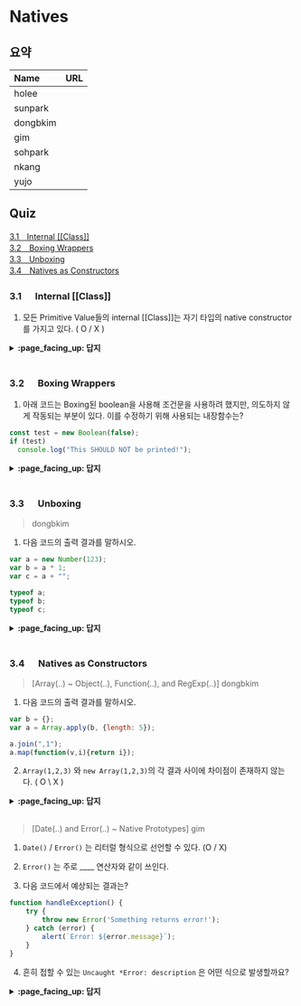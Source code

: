 # Natives

## 요약
| Name | URL |
|:---|:---|
| holee |  |
| sunpark |  |
| dongbkim |  |
| gim |  |
| sohpark |  |
| nkang |  |
| yujo |  |

## Quiz

[3.1　Internal [[Class]]](#31---Internal-Class)<br>
[3.2　Boxing Wrappers](#32---Bocing-Wrappers)<br>
[3.3　Unboxing](#33---Unboxing)<br>
[3.4　Natives as Constructors](#34---Natives-as-Constructors)<br>

### 3.1 　  Internal [[Class]]

1. 모든 Primitive Value들의 internal [[Class]]는 자기 타입의 native constructor를 가지고 있다. ( O / X )

<details>
<summary> <b> :page_facing_up: 답지 </b>  </summary>
<div markdown="1">

1. 모든 Primitive Value들의 internal [[Class]]는 자기 타입의 Native Constructor를 가지고 있다. ( O / **X** )
> `null`과 `undefined`는 Native Constructor를 가지고 있지 않다. 다만 자기 자신의 `Null`, `Undefined`를 가지고 있다.

</div>
</details>
<br>

### 3.2 　  Boxing Wrappers

1. 아래 코드는 Boxing된 boolean을 사용해 조건문을 사용하려 했지만, 의도하지 않게 작동되는 부분이 있다. 이를 수정하기 위해 사용되는 내장함수는?

```javascript
const test = new Boolean(false);
if (test)
  console.log("This SHOULD NOT be printed!");
```

<details>
<summary> <b> :page_facing_up: 답지 </b>  </summary>
<div markdown="1">

1. 아래 코드는 Boxing된 boolean을 사용해 조건문을 사용하려 했지만, 의도하지 않게 작동되는 부분이 있다. 이를 수정하기 위해 사용되는 내장함수는?

```javascript
const test = new Boolean(false);
if (test.valueOf())
  console.log("This SHOULD NOT be printed!");
```

</div>
</details>
<br>


### 3.3 　  Unboxing

> dongbkim


1. 다음 코드의 출력 결과를 말하시오.
```js
var a = new Number(123);
var b = a * 1;
var c = a + "";

typeof a;
typeof b;
typeof c;
```

    
<details>
<summary> <b> :page_facing_up: 답지 </b>  </summary>
<div markdown="1">


1.     
```
'object'
'number'
'string'
```

     
</div>
</details>
<br>


### 3.4 　  Natives as Constructors

> [Array(..) ~ Object(..), Function(..), and RegExp(..)] dongbkim

1. 다음 코드의 출력 결과를 말하시오.
  
     
```js
var b = {};
var a = Array.apply(b, {length: 5});

a.join(",1");
a.map(function(v,i){return i});
```
     
2. `Array(1,2,3)` 와 `new Array(1,2,3)`의 각 결과 사이에 차이점이  존재하지 않는다. ( O \ X )      
        
<details>
<summary> <b> :page_facing_up: 답지 </b>  </summary>
<div markdown="1">
      
1.    

```md
[ undefined, undefined, undefined, undefined, undefined ]
',1,1,1,1'
[ 0, 1, 2, 3, 4 ]
```


2. 2. `Array(1,2,3)` 와 `new Array(1,2,3)`의 각 결과 사이에 차이점이  존재하지 않는다. ( **O** \ X )        
> So Array(1,2,3) is the same outcome as new Array(1,2,3).

</div>
</details>
<br>



> [Date(..) and Error(..) ~ Native Prototypes] gim

1. `Date()` / `Error()` 는 리터럴 형식으로 선언할 수 있다. (O / X)

2. `Error()` 는 주로 ____ 연산자와 같이 쓰인다.

3. 다음 코드에서 예상되는 결과는?

```js
function handleException() {
	try {
		throw new Error('Something returns error!');
	} catch (error) {
		alert(`Error: ${error.message}`);
	}
}
```

4. 흔히 접할 수 있는 `Uncaught *Error: description` 은 어떤 식으로 발생할까요?

<details>
<summary> <b> :page_facing_up: 답지 </b>  </summary>
<div markdown="1">

1. `Date()` / `Error()` 는 리터럴 형식으로 선언할 수 있다. (O / __X__)

> 두 네이티브는 오직 객체 형식으로만 사용할 수 있다.

2. `Error()` 는 주로 `throw` 연산자와 같이 쓰인다.

3. 다음 코드에서 예상되는 결과는?

> `try..catch` 구문 자체가 예외를 식별하고 처리해주기 위해 나온 구문이므로, `try` 블록 내에서 예외 상황이 발생했다면 `catch` 구문에서 해당 error 객체를 받아와 그 안의 값을 통해 예외 처리를 더 유연하게 할 수 있다.

4. 흔히 접할 수 있는 `Uncaught *Error: description` 은 어떤 식으로 발생할까요?

> 일반적인 Error() 네이티브 외에도 구체적인 에러 타입에 특화된 네이티브들이 있는데(e.g. RangeError(), ReferenceError() etc.), 해당 네이티브들은 코드에서 예외가 발생하면 자동으로 throw 된다.

</div>
</details>
<br>
